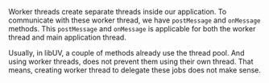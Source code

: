 Worker threads create separate threads inside our application. To communicate with these worker thread, we have `postMessage` and `onMessage` methods. This `postMessage` and `onMessage` is applicable for both the worker thread and main application thread.

Usually, in libUV, a couple of methods already use the thread pool. And using worker threads, does not prevent them using their own thread. That means, creating worker thread to delegate these jobs does not make sense.
